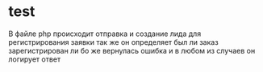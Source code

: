 # test

В файле php происходит отправка и создание лида для регистрирования заявки
так же он определяет был ли заказ зарегистрирован ли бо же вернулась ошибка и в любом из случаев он логирует ответ
